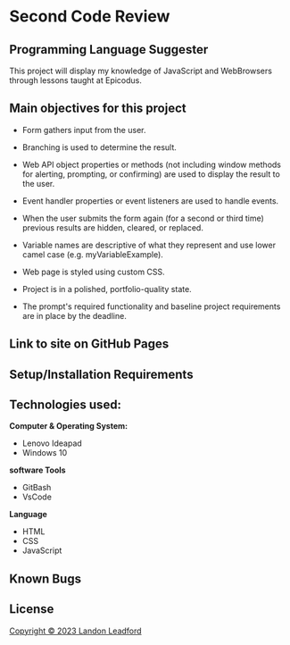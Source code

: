 # Second Code Review


## Programming Language Suggester


This project will display my knowledge of JavaScript and WebBrowsers through lessons taught at Epicodus.

## Main objectives for this project


- Form gathers input from the user.

- Branching is used to determine the result.

- Web API object properties or methods (not including window methods for alerting, prompting, or confirming) are used to display the result to the user.

- Event handler properties or event listeners are used to handle events.

- When the user submits the form again (for a second or third time) previous results are hidden, cleared, or replaced.

- Variable names are descriptive of what they represent and use lower camel case (e.g. myVariableExample).

- Web page is styled using custom CSS.

- Project is in a polished, portfolio-quality state.

- The prompt's required functionality and baseline project requirements are in place by the deadline.


## Link to site on GitHub Pages



## Setup/Installation Requirements



## Technologies used:


**Computer & Operating System:**
- Lenovo Ideapad
- Windows 10

**software Tools**
- GitBash
- VsCode

**Language**
- HTML
- CSS
- JavaScript

## Known Bugs

## License
[Copyright © 2023 Landon Leadford](LICENSE.txt)
